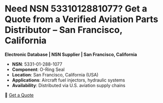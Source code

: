 # Need NSN 5331012881077? Get a Quote from a Verified Aviation Parts Distributor – San Francisco, California
**Electronic Database | NSN Supplier | San Francisco, California**

- **NSN**: 5331-01-288-1077  
- **Component**: O-Ring Seal  
- **Location**: San Francisco, California (USA)  
- **Applications**: Aircraft fuel injectors, hydraulic systems  
- **Availability**: Distributed via U.S. aviation supply chains

🔗 [Get a Quote](https://www.optiultra.com/5331012881077.html)
